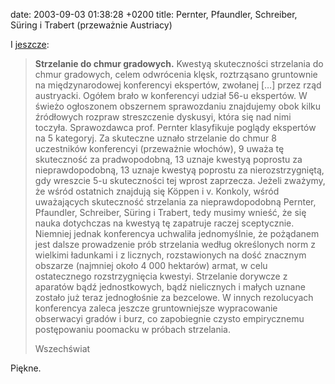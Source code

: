 date: 2003-09-03 01:38:28 +0200
title: Pernter, Pfaundler, Schreiber, Süring i Trabert (przeważnie Austriacy)

I [jeszcze](piszacy-wykonywa-ruchy 'poprzedni wycinek z cytatem ze „Wszechświata”'):

> **Strzelanie do chmur gradowych.** Kwestyą skuteczności strzelania do chmur gradowych, celem odwrócenia klęsk, roztrząsano gruntownie na międzynarodowej konferencyi ekspertów, zwołanej […] przez rząd austryacki. Ogółem brało w konferencyi udział 56-u ekspertów. W świeżo ogłoszonem obszernem sprawozdaniu znajdujemy obok kilku źródłowych rozpraw streszczenie dyskusyi, która się nad nimi toczyła. Sprawozdawca prof. Pernter klasyfikuje poglądy ekspertów na 5 kategoryj. Za skuteczne uznało strzelanie do chmur 8 uczestników konferencyi (przeważnie włochów), 9 uważa tę skuteczność za pradwopodobną, 13 uznaje kwestyą poprostu za nieprawdopodobną, 13 uznaje kwestyą poprostu za nierozstrzygniętą, gdy wreszcie 5-u skuteczności tej wprost zaprzecza. Jeżeli zważymy, że wśród ostatnich znajdują się Köppen i v. Konkoly, wśród uważających skuteczność strzelania za nieprawdopodobną Pernter, Pfaundler, Schreiber, Süring i Trabert, tedy musimy wnieść, że się nauka dotychczas na kwestyą tę zapatruje raczej sceptycznie. Niemniej jednak konferencya uchwaliła jednomyślnie, że pożądanem jest dalsze prowadzenie prób strzelania według określonych norm z wielkimi ładunkami i z licznych, rozstawionych na dość znacznym obszarze (najmniej około 4 000 hektarów) armat, w celu ostatecznego rozstrzygnięcia kwestyi. Strzelanie dorywcze z aparatów bądź jednostkowych, bądź nielicznych i małych uznane zostało już teraz jednogłośnie za bezcelowe. W innych rezolucyach konferencya zaleca jeszcze gruntowniejsze wypracowanie obserwacyi gradów i burz, co zapobiegnie czysto empirycznemu postępowaniu poomacku w próbach strzelania.
>
> Wszechświat

Piękne.
